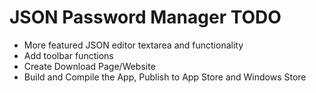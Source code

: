 # JSON Password Manager TODO

- More featured JSON editor textarea and functionality
- Add toolbar functions
- Create Download Page/Website
- Build and Compile the App, Publish to App Store and Windows Store
